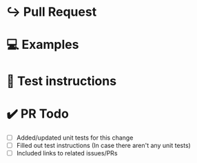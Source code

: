 <!---
Thanks for filing a pull request 😄 ! Before you submit, please read the following:

Search open/closed issues before submitting since someone might have pushed the same thing before!
-->

# ↪️ Pull Request

<!---
Provide a general summary of the pull request here
Please look for any issues that this PR resolves and tag them in the PR.
-->

# 💻 Examples

<!-- Examples help us understand the requested feature better -->

# 🚨 Test instructions

<!-- In case it is impossible (or too hard) to reliably test this feature/fix with unit tests, please provide test instructions! -->

# ✔️ PR Todo

- [ ] Added/updated unit tests for this change
- [ ] Filled out test instructions (In case there aren't any unit tests)
- [ ] Included links to related issues/PRs

<!--
Love parcel? Please consider supporting our collective:
👉  https://opencollective.com/parcel/donate
-->
